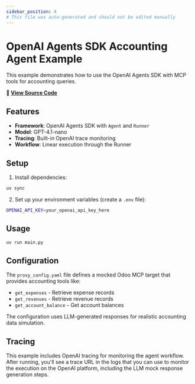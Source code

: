 ```yaml
---
sidebar_position: 4
# This file was auto-generated and should not be edited manually
---
```


# OpenAI Agents SDK Accounting Agent Example

This example demonstrates how to use the OpenAI Agents SDK with MCP tools for accounting queries.

**📂 [View Source Code](https://github.com/agentiqs/mcp-kit-python/tree/c055a091e5b08a5731d5e0e27afb013cc2ad4b3b/examples/openai_agents_sdk)**

## Features

- **Framework**: OpenAI Agents SDK with `Agent` and `Runner`
- **Model**: GPT-4.1-nano
- **Tracing**: Built-in OpenAI trace monitoring
- **Workflow**: Linear execution through the Runner

## Setup

1. Install dependencies:
```bash
uv sync
```

2. Set up your environment variables (create a `.env` file):
```bash
OPENAI_API_KEY=your_openai_api_key_here
```

## Usage

```bash
uv run main.py
```

## Configuration

The `proxy_config.yaml` file defines a mocked Odoo MCP target that provides accounting tools like:
- `get_expenses` - Retrieve expense records
- `get_revenues` - Retrieve revenue records
- `get_account_balance` - Get account balances

The configuration uses LLM-generated responses for realistic accounting data simulation.

## Tracing

This example includes OpenAI tracing for monitoring the agent workflow. After running, you'll see a trace URL in the logs that you can use to monitor the execution on the OpenAI platform, including the LLM mock response generation steps.
